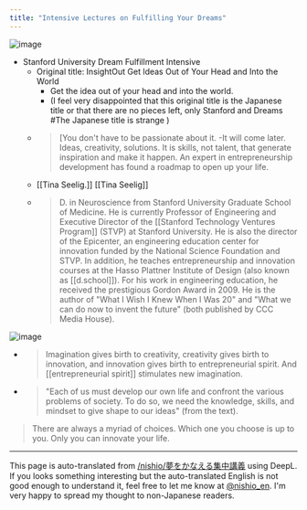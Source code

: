 ```yaml
---
title: "Intensive Lectures on Fulfilling Your Dreams"
---
```


![image](https://gyazo.com/9738c1ebfdefb80283d025a39d25b60f/thumb/1000)
- Stanford University Dream Fulfillment Intensive
    - Original title: InsightOut Get ldeas Out of Your Head and Into the World
        - Get the idea out of your head and into the world.
        - (I feel very disappointed that this original title is the Japanese title or that there are no pieces left, only Stanford and Dreams #The Japanese title is strange )
    - >  [You don't have to be passionate about it. -It will come later. Ideas, creativity, solutions. It is skills, not talent, that generate inspiration and make it happen. An expert in entrepreneurship development has found a roadmap to open up your life.
    - [[Tina Seelig.]]  [[Tina Seelig]]
    - > D. in Neuroscience from Stanford University Graduate School of Medicine. He is currently Professor of Engineering and Executive Director of the [[Stanford Technology Ventures Program]] (STVP) at Stanford University. He is also the director of the Epicenter, an engineering education center for innovation funded by the National Science Foundation and STVP. In addition, he teaches entrepreneurship and innovation courses at the Hasso Plattner Institute of Design (also known as [[d.school]]). For his work in engineering education, he received the prestigious Gordon Award in 2009. He is the author of "What I Wish I Knew When I Was 20" and "What we can do now to invent the future" (both published by CCC Media House).

![image](https://gyazo.com/521aebf496a5c6ca55645b4d3b03475a/thumb/1000)
- > Imagination gives birth to creativity, creativity gives birth to innovation, and innovation gives birth to entrepreneurial spirit. And [[entrepreneurial spirit]] stimulates new imagination.
- >  "Each of us must develop our own life and confront the various problems of society. To do so, we need the knowledge, skills, and mindset to give shape to our ideas" (from the text).

> There are always a myriad of choices. Which one you choose is up to you. Only you can innovate your life.


---
This page is auto-translated from [/nishio/夢をかなえる集中講義](https://scrapbox.io/nishio/夢をかなえる集中講義) using DeepL. If you looks something interesting but the auto-translated English is not good enough to understand it, feel free to let me know at [@nishio_en](https://twitter.com/nishio_en). I'm very happy to spread my thought to non-Japanese readers.